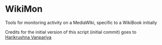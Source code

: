 # WikiMon
Tools for monitoring activity on a MediaWIki, specific to a WikiBook initially

Credits for the initial version of this script (initial commit) goes to [Harikrushna Vanpariya](https://www.upwork.com/o/profiles/users/_~01fb35e82167740dfa/)

